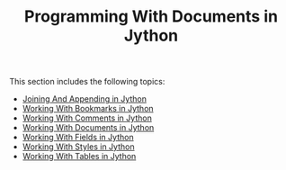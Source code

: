 ﻿---
title: Programming With Documents in Jython
second_title: Aspose.Words for Java
articleTitle: Programming With Documents in Jython
linktitle: Programming With Documents in Jython
description: "Programming With Documents using Jython."
type: docs
weight: 20
url: /java/programming-with-documents-in-jython/
aliases:
  - /java/working-with-bookmarks-in-jython/
  - /java/working-with-documents-in-jython/
  - /java/working-with-fields-in-jython/
  - /java/working-with-tables-in-jython/
---

This section includes the following topics:

- [Joining And Appending in Jython](/words/java/joining-and-appending-in-jython/)
- [Working With Bookmarks in Jython](/words/java/programming-with-documents-in-jython/)
- [Working With Comments in Jython](/words/java/working-with-comments-in-jython/)
- [Working With Documents in Jython](/words/java/programming-with-documents-in-jython/)
- [Working With Fields in Jython](/words/java/programming-with-documents-in-jython/)
- [Working With Styles in Jython](/words/java/working-with-styles-in-jython/)
- [Working With Tables in Jython](/words/java/programming-with-documents-in-jython/)

